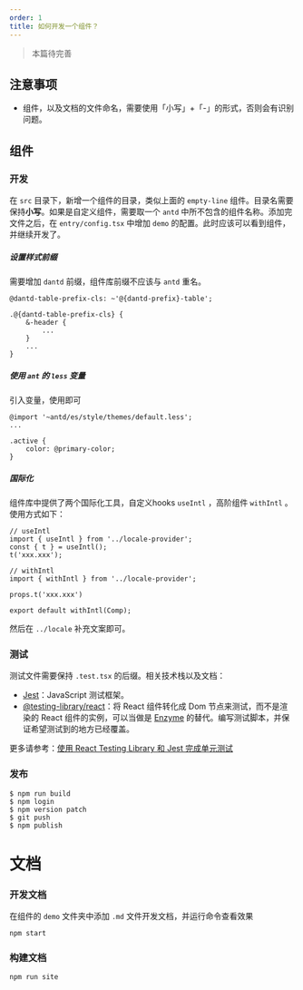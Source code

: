 ```yaml
---
order: 1
title: 如何开发一个组件？
---
```


> 本篇待完善

## 注意事项

- 组件，以及文档的文件命名，需要使用「小写」+「-」的形式，否则会有识别问题。

## 组件

### 开发

在 `src` 目录下，新增一个组件的目录，类似上面的 `empty-line` 组件。目录名需要保持**小写**。如果是自定义组件，需要取一个 `antd` 中所不包含的组件名称。添加完文件之后，在 `entry/config.tsx` 中增加 `demo` 的配置。此时应该可以看到组件，并继续开发了。

##### 设置样式前缀

需要增加 `dantd` 前缀，组件库前缀不应该与 `antd` 重名。

```less
@dantd-table-prefix-cls: ~'@{dantd-prefix}-table';

.@{dantd-table-prefix-cls} {
    &-header {
        ...
    }
    ...
}
```

##### 使用 `ant` 的 `less` 变量

引入变量，使用即可

```less
@import '~antd/es/style/themes/default.less';
...

.active {
    color: @primary-color;
}
```

##### 国际化

组件库中提供了两个国际化工具，自定义hooks `useIntl` ，高阶组件 `withIntl` 。使用方式如下：

```
// useIntl
import { useIntl } from '../locale-provider';
const { t } = useIntl();
t('xxx.xxx');
```

```
// withIntl
import { withIntl } from '../locale-provider';

props.t('xxx.xxx')

export default withIntl(Comp);
```

然后在 `../locale` 补充文案即可。

### 测试

测试文件需要保持 `.test.tsx` 的后缀。相关技术栈以及文档：

- [Jest](https://jestjs.io/)：JavaScript 测试框架。
- [@testing-library/react](https://testing-library.com/docs/react-testing-library/intro)：将 React 组件转化成 Dom 节点来测试，而不是渲染的 React 组件的实例，可以当做是 [Enzyme](http://airbnb.io/enzyme/) 的替代。编写测试脚本，并保证希望测试到的地方已经覆盖。

更多请参考：[使用 React Testing Library 和 Jest 完成单元测试](https://juejin.im/post/6844904095682134029)

### 发布

```
$ npm run build
$ npm login
$ npm version patch
$ git push
$ npm publish
```

# 文档

### 开发文档

在组件的 `demo` 文件夹中添加 `.md` 文件开发文档，并运行命令查看效果

```
npm start
```

### 构建文档

```
npm run site
```
